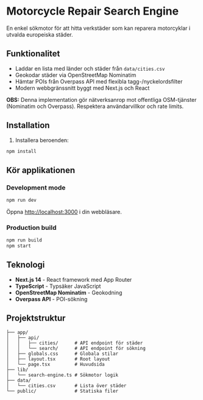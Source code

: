 # Motorcycle Repair Search Engine

En enkel sökmotor för att hitta verkstäder som kan reparera motorcyklar i utvalda europeiska städer.

## Funktionalitet

- Laddar en lista med länder och städer från `data/cities.csv`
- Geokodar städer via OpenStreetMap Nominatim
- Hämtar POIs från Overpass API med flexibla tagg-/nyckelordsfilter
- Modern webbgränssnitt byggt med Next.js och React

**OBS:** Denna implementation gör nätverksanrop mot offentliga OSM-tjänster (Nominatim och Overpass). Respektera användarvillkor och rate limits.

## Installation

1. Installera beroenden:

```bash
npm install
```

## Kör applikationen

### Development mode

```bash
npm run dev
```

Öppna [http://localhost:3000](http://localhost:3000) i din webbläsare.

### Production build

```bash
npm run build
npm start
```

## Teknologi

- **Next.js 14** - React framework med App Router
- **TypeScript** - Typsäker JavaScript
- **OpenStreetMap Nominatim** - Geokodning
- **Overpass API** - POI-sökning

## Projektstruktur

```
├── app/
│   ├── api/
│   │   ├── cities/      # API endpoint för städer
│   │   └── search/      # API endpoint för sökning
│   ├── globals.css      # Globala stilar
│   ├── layout.tsx       # Root layout
│   └── page.tsx         # Huvudsida
├── lib/
│   └── search-engine.ts # Sökmotor logik
├── data/
│   └── cities.csv       # Lista över städer
└── public/              # Statiska filer
```
